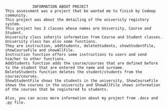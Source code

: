                 INFORMATION ABOUT PROJECT
    This assessment was a project that be wanted me to finish by Codeep community. 
    This project was about the detailing of the university registery system. 
    This project has 3 classes whose names are University, Course and Student. 
    University class inherits information from Course and Student classes. 
    University class has also some functions. 
    They are instruction, addStudents, deleteStudents, showStudentFile, showCourseFile and showAllFile. 
    Instruction function offers some instructions to users and send him/her to other functions. 
    AddStudents function adds the course/courses that are defined before to the student that are entered the name and surname. 
    DeleteStudents function deletes the student/students from the course/courses. 
    ShowStudentFile shows the students in the university, ShowCourseFile shows the courses in the university and ShowAllFile shows information of the courses that be registered to students.

    Also, you can acces more information about my project from .docx and .py file. 
